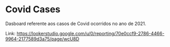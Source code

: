 # Covid Cases

Dasboard referente aos casos de Covid ocorridos no ano de 2021.

Link: https://lookerstudio.google.com/u/0/reporting/70e0ccf9-2786-4466-9964-2177589d3a75/page/wcU8D

